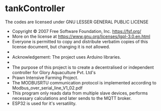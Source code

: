 # tankController

The codes are licensed under GNU LESSER GENERAL PUBLIC LICENSE
*   Copyright © 2007 Free Software Foundation, Inc. <https://fsf.org/>
*   More on the license at <https://www.gnu.org/licenses/lgpl-3.0.en.html>
*   Everyone is permitted to copy and distribute verbatim copies of this license document, but changing it is not allowed.
*   
*   Acknowledgement: The project uses Arduino libraries.
*    
*   The purpose of this project is to create a decentralised or independent controller for Glory Aquaculture Pvt. Ltd's 
*   Prawn Intensive Farming Project. 
*   The MODBUSRTU communication protocol is implemented according to Modbus_over_serial_line_V1_02.pdf
*   This program only reads data from multiple slave devices, performs necessary calculations and later sends to the MQTT broker.
*   ESP32 is used for it's versatility. 
